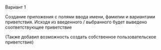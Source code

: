 Вариант 1

Создание приложения с полями ввода имени, фамилии и вариантами 
приветствия. Исходя из введенного / выбранного будет выведено 
соответствующее приветствие

(Также добавил возможность создать собственное пользовательское приветствие)
